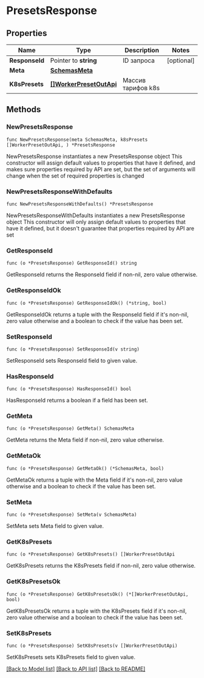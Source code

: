 # PresetsResponse

## Properties

Name | Type | Description | Notes
------------ | ------------- | ------------- | -------------
**ResponseId** | Pointer to **string** | ID запроса | [optional] 
**Meta** | [**SchemasMeta**](SchemasMeta.md) |  | 
**K8sPresets** | [**[]WorkerPresetOutApi**](WorkerPresetOutApi.md) | Массив тарифов k8s | 

## Methods

### NewPresetsResponse

`func NewPresetsResponse(meta SchemasMeta, k8sPresets []WorkerPresetOutApi, ) *PresetsResponse`

NewPresetsResponse instantiates a new PresetsResponse object
This constructor will assign default values to properties that have it defined,
and makes sure properties required by API are set, but the set of arguments
will change when the set of required properties is changed

### NewPresetsResponseWithDefaults

`func NewPresetsResponseWithDefaults() *PresetsResponse`

NewPresetsResponseWithDefaults instantiates a new PresetsResponse object
This constructor will only assign default values to properties that have it defined,
but it doesn't guarantee that properties required by API are set

### GetResponseId

`func (o *PresetsResponse) GetResponseId() string`

GetResponseId returns the ResponseId field if non-nil, zero value otherwise.

### GetResponseIdOk

`func (o *PresetsResponse) GetResponseIdOk() (*string, bool)`

GetResponseIdOk returns a tuple with the ResponseId field if it's non-nil, zero value otherwise
and a boolean to check if the value has been set.

### SetResponseId

`func (o *PresetsResponse) SetResponseId(v string)`

SetResponseId sets ResponseId field to given value.

### HasResponseId

`func (o *PresetsResponse) HasResponseId() bool`

HasResponseId returns a boolean if a field has been set.

### GetMeta

`func (o *PresetsResponse) GetMeta() SchemasMeta`

GetMeta returns the Meta field if non-nil, zero value otherwise.

### GetMetaOk

`func (o *PresetsResponse) GetMetaOk() (*SchemasMeta, bool)`

GetMetaOk returns a tuple with the Meta field if it's non-nil, zero value otherwise
and a boolean to check if the value has been set.

### SetMeta

`func (o *PresetsResponse) SetMeta(v SchemasMeta)`

SetMeta sets Meta field to given value.


### GetK8sPresets

`func (o *PresetsResponse) GetK8sPresets() []WorkerPresetOutApi`

GetK8sPresets returns the K8sPresets field if non-nil, zero value otherwise.

### GetK8sPresetsOk

`func (o *PresetsResponse) GetK8sPresetsOk() (*[]WorkerPresetOutApi, bool)`

GetK8sPresetsOk returns a tuple with the K8sPresets field if it's non-nil, zero value otherwise
and a boolean to check if the value has been set.

### SetK8sPresets

`func (o *PresetsResponse) SetK8sPresets(v []WorkerPresetOutApi)`

SetK8sPresets sets K8sPresets field to given value.



[[Back to Model list]](../README.md#documentation-for-models) [[Back to API list]](../README.md#documentation-for-api-endpoints) [[Back to README]](../README.md)


